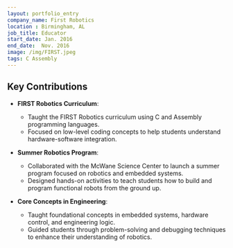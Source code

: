 ```yaml
---
layout: portfolio_entry
company_name: First Robotics 
location : Birmingham, AL
job_title: Educator
start_date: Jan. 2016
end_date:  Nov. 2016
image: /img/FIRST.jpeg
tags: C Assembly 
---
```


## Key Contributions

- **FIRST Robotics Curriculum**:
  - Taught the FIRST Robotics curriculum using C and Assembly programming languages.
  - Focused on low-level coding concepts to help students understand hardware-software integration.

- **Summer Robotics Program**:
  - Collaborated with the McWane Science Center to launch a summer program focused on robotics and embedded systems.
  - Designed hands-on activities to teach students how to build and program functional robots from the ground up.

- **Core Concepts in Engineering**:
  - Taught foundational concepts in embedded systems, hardware control, and engineering logic.
  - Guided students through problem-solving and debugging techniques to enhance their understanding of robotics.